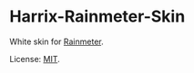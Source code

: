 # Harrix-Rainmeter-Skin

White skin for [Rainmeter](https://www.rainmeter.net/).

License: [MIT](https://github.com/Harrix/Harrix-Rainmeter-Skin/blob/master/LICENSE.md).
